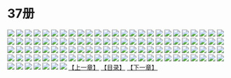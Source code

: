# 37册
![](https://mao.mhtupian.com/uploads/img/7563/111266/1.jpg)
![](https://mao.mhtupian.com/uploads/img/7563/111266/2.jpg)
![](https://mao.mhtupian.com/uploads/img/7563/111266/3.jpg)
![](https://mao.mhtupian.com/uploads/img/7563/111266/4.jpg)
![](https://mao.mhtupian.com/uploads/img/7563/111266/5.jpg)
![](https://mao.mhtupian.com/uploads/img/7563/111266/6.jpg)
![](https://mao.mhtupian.com/uploads/img/7563/111266/7.jpg)
![](https://mao.mhtupian.com/uploads/img/7563/111266/8.jpg)
![](https://mao.mhtupian.com/uploads/img/7563/111266/9.jpg)
![](https://mao.mhtupian.com/uploads/img/7563/111266/10.jpg)
![](https://mao.mhtupian.com/uploads/img/7563/111266/11.jpg)
![](https://mao.mhtupian.com/uploads/img/7563/111266/12.jpg)
![](https://mao.mhtupian.com/uploads/img/7563/111266/13.jpg)
![](https://mao.mhtupian.com/uploads/img/7563/111266/14.jpg)
![](https://mao.mhtupian.com/uploads/img/7563/111266/15.jpg)
![](https://mao.mhtupian.com/uploads/img/7563/111266/16.jpg)
![](https://mao.mhtupian.com/uploads/img/7563/111266/17.jpg)
![](https://mao.mhtupian.com/uploads/img/7563/111266/18.jpg)
![](https://mao.mhtupian.com/uploads/img/7563/111266/19.jpg)
![](https://mao.mhtupian.com/uploads/img/7563/111266/20.jpg)
![](https://mao.mhtupian.com/uploads/img/7563/111266/21.jpg)
![](https://mao.mhtupian.com/uploads/img/7563/111266/22.jpg)
![](https://mao.mhtupian.com/uploads/img/7563/111266/23.jpg)
![](https://mao.mhtupian.com/uploads/img/7563/111266/24.jpg)
![](https://mao.mhtupian.com/uploads/img/7563/111266/25.jpg)
![](https://mao.mhtupian.com/uploads/img/7563/111266/26.jpg)
![](https://mao.mhtupian.com/uploads/img/7563/111266/27.jpg)
![](https://mao.mhtupian.com/uploads/img/7563/111266/28.jpg)
![](https://mao.mhtupian.com/uploads/img/7563/111266/29.jpg)
![](https://mao.mhtupian.com/uploads/img/7563/111266/30.jpg)
![](https://mao.mhtupian.com/uploads/img/7563/111266/31.jpg)
![](https://mao.mhtupian.com/uploads/img/7563/111266/32.jpg)
![](https://mao.mhtupian.com/uploads/img/7563/111266/33.jpg)
![](https://mao.mhtupian.com/uploads/img/7563/111266/34.jpg)
![](https://mao.mhtupian.com/uploads/img/7563/111266/35.jpg)
![](https://mao.mhtupian.com/uploads/img/7563/111266/36.jpg)
![](https://mao.mhtupian.com/uploads/img/7563/111266/37.jpg)
![](https://mao.mhtupian.com/uploads/img/7563/111266/38.jpg)
![](https://mao.mhtupian.com/uploads/img/7563/111266/39.jpg)
![](https://mao.mhtupian.com/uploads/img/7563/111266/40.jpg)
![](https://mao.mhtupian.com/uploads/img/7563/111266/41.jpg)
![](https://mao.mhtupian.com/uploads/img/7563/111266/42.jpg)
![](https://mao.mhtupian.com/uploads/img/7563/111266/43.jpg)
![](https://mao.mhtupian.com/uploads/img/7563/111266/44.jpg)
![](https://mao.mhtupian.com/uploads/img/7563/111266/45.jpg)
![](https://mao.mhtupian.com/uploads/img/7563/111266/46.jpg)
![](https://mao.mhtupian.com/uploads/img/7563/111266/47.jpg)
![](https://mao.mhtupian.com/uploads/img/7563/111266/48.jpg)
![](https://mao.mhtupian.com/uploads/img/7563/111266/49.jpg)
![](https://mao.mhtupian.com/uploads/img/7563/111266/50.jpg)
![](https://mao.mhtupian.com/uploads/img/7563/111266/51.jpg)
![](https://mao.mhtupian.com/uploads/img/7563/111266/52.jpg)
![](https://mao.mhtupian.com/uploads/img/7563/111266/53.jpg)
![](https://mao.mhtupian.com/uploads/img/7563/111266/54.jpg)
![](https://mao.mhtupian.com/uploads/img/7563/111266/55.jpg)
![](https://mao.mhtupian.com/uploads/img/7563/111266/56.jpg)
![](https://mao.mhtupian.com/uploads/img/7563/111266/57.jpg)
![](https://mao.mhtupian.com/uploads/img/7563/111266/58.jpg)
![](https://mao.mhtupian.com/uploads/img/7563/111266/59.jpg)
![](https://mao.mhtupian.com/uploads/img/7563/111266/60.jpg)
![](https://mao.mhtupian.com/uploads/img/7563/111266/61.jpg)
![](https://mao.mhtupian.com/uploads/img/7563/111266/62.jpg)
![](https://mao.mhtupian.com/uploads/img/7563/111266/63.jpg)
![](https://mao.mhtupian.com/uploads/img/7563/111266/64.jpg)
![](https://mao.mhtupian.com/uploads/img/7563/111266/65.jpg)
![](https://mao.mhtupian.com/uploads/img/7563/111266/66.jpg)
![](https://mao.mhtupian.com/uploads/img/7563/111266/67.jpg)
![](https://mao.mhtupian.com/uploads/img/7563/111266/68.jpg)
![](https://mao.mhtupian.com/uploads/img/7563/111266/69.jpg)
![](https://mao.mhtupian.com/uploads/img/7563/111266/70.jpg)
![](https://mao.mhtupian.com/uploads/img/7563/111266/71.jpg)
![](https://mao.mhtupian.com/uploads/img/7563/111266/72.jpg)
![](https://mao.mhtupian.com/uploads/img/7563/111266/73.jpg)
![](https://mao.mhtupian.com/uploads/img/7563/111266/74.jpg)
![](https://mao.mhtupian.com/uploads/img/7563/111266/75.jpg)
![](https://mao.mhtupian.com/uploads/img/7563/111266/76.jpg)
![](https://mao.mhtupian.com/uploads/img/7563/111266/77.jpg)
![](https://mao.mhtupian.com/uploads/img/7563/111266/78.jpg)
![](https://mao.mhtupian.com/uploads/img/7563/111266/79.jpg)
![](https://mao.mhtupian.com/uploads/img/7563/111266/80.jpg)
![](https://mao.mhtupian.com/uploads/img/7563/111266/81.jpg)
![](https://mao.mhtupian.com/uploads/img/7563/111266/82.jpg)
![](https://mao.mhtupian.com/uploads/img/7563/111266/83.jpg)
![](https://mao.mhtupian.com/uploads/img/7563/111266/84.jpg)
![](https://mao.mhtupian.com/uploads/img/7563/111266/85.jpg)
![](https://mao.mhtupian.com/uploads/img/7563/111266/86.jpg)
![](https://mao.mhtupian.com/uploads/img/7563/111266/87.jpg)
![](https://mao.mhtupian.com/uploads/img/7563/111266/88.jpg)
![](https://mao.mhtupian.com/uploads/img/7563/111266/89.jpg)
![](https://mao.mhtupian.com/uploads/img/7563/111266/90.jpg)
![](https://mao.mhtupian.com/uploads/img/7563/111266/91.jpg)
![](https://mao.mhtupian.com/uploads/img/7563/111266/92.jpg)
![](https://mao.mhtupian.com/uploads/img/7563/111266/93.jpg)
![](https://mao.mhtupian.com/uploads/img/7563/111266/94.jpg)
![](https://mao.mhtupian.com/uploads/img/7563/111266/95.jpg)
![](https://mao.mhtupian.com/uploads/img/7563/111266/96.jpg)
![](https://mao.mhtupian.com/uploads/img/7563/111266/97.jpg)
![](https://mao.mhtupian.com/uploads/img/7563/111266/98.jpg)
![](https://mao.mhtupian.com/uploads/img/7563/111266/99.jpg)
![](https://mao.mhtupian.com/uploads/img/7563/111266/100.jpg)
![](https://mao.mhtupian.com/uploads/img/7563/111266/101.jpg)
![](https://mao.mhtupian.com/uploads/img/7563/111266/102.jpg)
![](https://mao.mhtupian.com/uploads/img/7563/111266/103.jpg)
![](https://mao.mhtupian.com/uploads/img/7563/111266/104.jpg)
![](https://mao.mhtupian.com/uploads/img/7563/111266/105.jpg)
![](https://mao.mhtupian.com/uploads/img/7563/111266/106.jpg)
![](https://mao.mhtupian.com/uploads/img/7563/111266/107.jpg)
[【上一章】](./144.md)
[【目录】](./READMD.md)
[【下一章】](./146.md)
